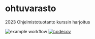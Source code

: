# ohtuvarasto
2023 Ohjelmistotuotanto kurssin harjoitus

![example workflow](https://github.com/TommiTH/ohtuvarasto/workflows/CI/badge.svg)
[![codecov](https://codecov.io/gh/TommiTH/ohtuvarasto/graph/badge.svg?token=5978Z8MS9D)](https://codecov.io/gh/TommiTH/ohtuvarasto)